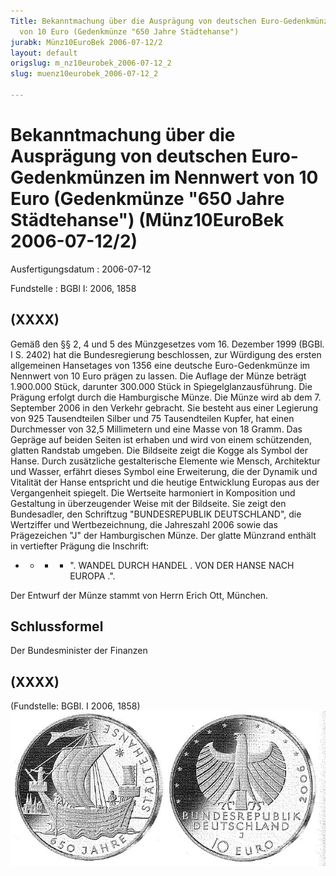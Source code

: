 ```yaml
---
Title: Bekanntmachung über die Ausprägung von deutschen Euro-Gedenkmünzen im  Nennwert
  von 10 Euro (Gedenkmünze "650 Jahre Städtehanse")
jurabk: Münz10EuroBek 2006-07-12/2
layout: default
origslug: m_nz10eurobek_2006-07-12_2
slug: muenz10eurobek_2006-07-12_2

---
```


# Bekanntmachung über die Ausprägung von deutschen Euro-Gedenkmünzen im  Nennwert von 10 Euro (Gedenkmünze "650 Jahre Städtehanse") (Münz10EuroBek 2006-07-12/2)

Ausfertigungsdatum
:   2006-07-12

Fundstelle
:   BGBl I: 2006, 1858



## (XXXX)

Gemäß den §§ 2, 4 und 5 des Münzgesetzes vom 16. Dezember 1999 (BGBl. I S. 2402) hat die Bundesregierung beschlossen, zur Würdigung des ersten allgemeinen Hansetages von 1356 eine deutsche Euro-Gedenkmünze im Nennwert von 10 Euro prägen zu lassen.
Die Auflage der Münze beträgt 1.900.000 Stück, darunter 300.000 Stück in Spiegelglanzausführung. Die Prägung erfolgt durch die Hamburgische Münze. Die Münze wird ab dem 7. September 2006 in den Verkehr gebracht. Sie besteht aus einer Legierung von 925 Tausendteilen Silber und 75 Tausendteilen Kupfer, hat einen Durchmesser von 32,5 Millimetern und eine Masse von 18 Gramm. Das Gepräge auf beiden Seiten ist erhaben und wird von einem schützenden, glatten Randstab umgeben.
Die Bildseite zeigt die Kogge als Symbol der Hanse. Durch zusätzliche gestalterische Elemente wie Mensch, Architektur und Wasser, erfährt dieses Symbol eine Erweiterung, die der Dynamik und Vitalität der Hanse entspricht und die heutige Entwicklung Europas aus der Vergangenheit spiegelt.
Die Wertseite harmoniert in Komposition und Gestaltung in überzeugender Weise mit der Bildseite. Sie zeigt den Bundesadler, den Schriftzug "BUNDESREPUBLIK DEUTSCHLAND", die Wertziffer und Wertbezeichnung, die Jahreszahl 2006 sowie das Prägezeichen "J" der Hamburgischen Münze.
Der glatte Münzrand enthält in vertiefter Prägung die Inschrift:

*
    *
        *
            *   ". WANDEL DURCH HANDEL . VON DER HANSE NACH EUROPA .".












Der Entwurf der Münze stammt von Herrn Erich Ott, München.


## Schlussformel

Der Bundesminister der Finanzen


## (XXXX)

(Fundstelle: BGBl. I 2006, 1858)
![bgbl1_2006_j1858_0010.jpg](bgbl1_2006_j1858_0010.jpg)
